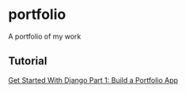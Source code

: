 # portfolio
A portfolio of my work

## Tutorial
[Get Started With Django Part 1: Build a Portfolio App](https://realpython.com/get-started-with-django-1/)
